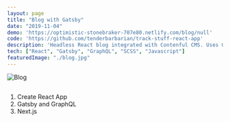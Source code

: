 ```yaml
---
layout: page
title: "Blog with Gatsby"
date: "2019-11-04"
demo: 'https://optimistic-stonebraker-707e80.netlify.com/blog/null'
code: 'https://github.com/tenderbarbarian/track-stuff-react-app'
description: 'Headless React blog integrated with Contenful CMS. Uses Gatsby and GraphQL'
tech: ["React", "Gatsby", "GraphQL", "SCSS", "Javascript"]
featuredImage: "./blog.jpg"
---
```


![Blog](./blog.jpg)
## 

1. Create React App
2. Gatsby and GraphQL
3. Next.js

